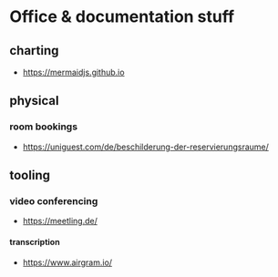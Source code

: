 # Office & documentation stuff

## charting
- https://mermaidjs.github.io

## physical
### room bookings

- https://uniguest.com/de/beschilderung-der-reservierungsraume/

## tooling

### video conferencing

 - https://meetling.de/

#### transcription

- https://www.airgram.io/
